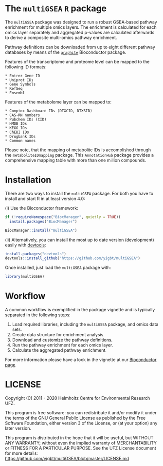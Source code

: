 # The `multiGSEA` `R` package

The `multiGSEA` package was designed to run a robust GSEA-based
pathway enrichment for multiple omics layers. The enrichment is
calculated for each omics layer separately and aggregated p-values are
calculated afterwards to derive a composite multi-omics pathway
enrichment.

Pathway definitions can be downloaded from up to eight different
pathway databases by means of the
[`graphite`](http://bioconductor.org/packages/release/bioc/html/graphite.html)
Bioconductor package.

Features of the transcriptome and proteome level can be mapped to the
following ID formats:

	* Entrez Gene ID
	* Uniprot IDs
	* Gene Symbols
	* RefSeq
	* Ensembl
	
Features of the metabolome layer can be mapped to:

	* Comptox Dashboard IDs (DTXCID, DTXSID)
	* CAS-RN numbers
	* Pubchem IDs (CID)
	* HMDB IDs
	* KEGG IDs
	* ChEBI IDs
	* Drugbank IDs
	* Common names

  
Please note, that the mapping of metabolite IDs is accomplished
through the `metaboliteIDmapping` package.  This `AnnotationHub`
package provides a comprehensive mapping table with more than one
million compounds.
  
  
# Installation

There are two ways to install the `multiGSEA` package. For both you
have to install and start R in at least version 4.0:

(i) Use the Bioconductor framework:

```R
if (!requireNamespace("BiocManager", quietly = TRUE))
  install.packages("BiocManager")

BiocManager::install("multiGSEA")
```

(ii) Alternatively, you can install the most up to date version
(development) easily with
[devtools](https://github.com/hadley/devtools):

```R
install.packages("devtools")
devtools::install_github("https://github.com/yigbt/multiGSEA")
```

Once installed, just load the `multiGSEA` package with:

```R
library(multiGSEA)
```


# Workflow

A common workflow is exemplified in the package vignette and is
typically separated in the following steps:

1. Load required libraries, including the `multiGSEA` package, and
   omics data sets.
2. Create data structure for enrichment analysis.
3. Download and customize the pathway definitions.
4. Run the pathway enrichment for each omics layer.
5. Calculate the aggregated pathway enrichment.


For more information please have a look in the vignette at our
[Bioconductor
page](https://bioconductor.org/packages/release/bioc/vignettes/multiGSEA/inst/doc/multiGSEA.html).


# LICENSE

Copyright (C) 2011 - 2020 Helmholtz Centre for Environmental Research
UFZ.

This program is free software: you can redistribute it and/or modify
it under the terms of the GNU General Public License as published by
the Free Software Foundation, either version 3 of the License, or (at
your option) any later version.

This program is distributed in the hope that it will be useful, but
WITHOUT ANY WARRANTY; without even the implied warranty of
MERCHANTABILITY or FITNESS FOR A PARTICULAR PURPOSE. See the UFZ
License document for more details:
<https://github.com/yigbt/multiGSEA/blob/master/LICENSE.md>
